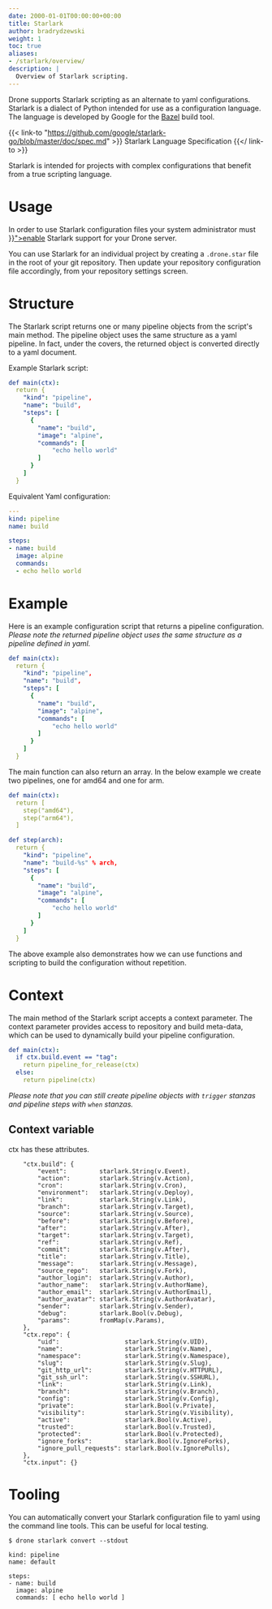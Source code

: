 ```yaml
---
date: 2000-01-01T00:00:00+00:00
title: Starlark
author: bradrydzewski
weight: 1
toc: true
aliases:
- /starlark/overview/
description: |
  Overview of Starlark scripting.
---
```


Drone supports Starlark scripting as an alternate to yaml configurations. Starlark is a dialect of Python intended for use as a configuration language. The language is developed by Google for the [Bazel](https://bazel.build/) build tool.

{{< link-to "https://github.com/google/starlark-go/blob/master/doc/spec.md" >}}
Starlark Language Specification
{{</ link-to >}}

Starlark is intended for projects with complex configurations that benefit from a true scripting language.

# Usage

<div class="alert">
In order to use Starlark configuration files your system administrator must <a href="{{< relref "server/reference/drone-starlark-enabled.md" >}}">enable</a> Starlark support for your Drone server.
</div>

You can use Starlark for an individual project by creating a `.drone.star` file in the root of your git repository. Then update your repository configuration file accordingly, from your repository settings screen.

# Structure

The Starlark script returns one or many pipeline objects from the script's main method. The pipeline object uses the same structure as a yaml pipeline. In fact, under the covers, the returned object is converted directly to a yaml document.

Example Starlark script:

```yaml {linenos=table}
def main(ctx):
  return {
    "kind": "pipeline",
    "name": "build",
    "steps": [
      {
        "name": "build",
        "image": "alpine",
        "commands": [
            "echo hello world"
        ]
      }
    ]
  }
```

Equivalent Yaml configuration:

```yaml {linenos=table}
---
kind: pipeline
name: build

steps:
- name: build
  image: alpine
  commands:
  - echo hello world
```

# Example

Here is an example configuration script that returns a pipeline configuration. _Please note the returned pipeline object uses the same structure as a pipeline defined in yaml._

```yaml {linenos=table}
def main(ctx):
  return {
    "kind": "pipeline",
    "name": "build",
    "steps": [
      {
        "name": "build",
        "image": "alpine",
        "commands": [
            "echo hello world"
        ]
      }
    ]
  }
```

The main function can also return an array. In the below example we create two pipelines, one for amd64 and one for arm.

```yaml {linenos=table, hl_lines=["2-5"] >}}
def main(ctx):
  return [
    step("amd64"),
    step("arm64"),
  ]

def step(arch):
  return {
    "kind": "pipeline",
    "name": "build-%s" % arch,
    "steps": [
      {
        "name": "build",
        "image": "alpine",
        "commands": [
            "echo hello world"
        ]
      }
    ]
  }
```

The above example also demonstrates how we can use functions and scripting to build the configuration without repetition.

# Context

The main method of the Starlark script accepts a context parameter. The context parameter provides access to repository and build meta-data, which can be used to dynamically build your pipeline configuration.

```yaml {linenos=table, hl_lines=["2"] >}}
def main(ctx):
  if ctx.build.event == "tag":
    return pipeline_for_release(ctx)
  else:
    return pipeline(ctx)
```

_Please note that you can still create pipeline objects with `trigger` stanzas and pipeline steps with `when` stanzas._

## Context variable

ctx has these attributes.

```
	"ctx.build": {
		"event":         starlark.String(v.Event),
		"action":        starlark.String(v.Action),
		"cron":          starlark.String(v.Cron),
		"environment":   starlark.String(v.Deploy),
		"link":          starlark.String(v.Link),
		"branch":        starlark.String(v.Target),
		"source":        starlark.String(v.Source),
		"before":        starlark.String(v.Before),
		"after":         starlark.String(v.After),
		"target":        starlark.String(v.Target),
		"ref":           starlark.String(v.Ref),
		"commit":        starlark.String(v.After),
		"title":         starlark.String(v.Title),
		"message":       starlark.String(v.Message),
		"source_repo":   starlark.String(v.Fork),
		"author_login":  starlark.String(v.Author),
		"author_name":   starlark.String(v.AuthorName),
		"author_email":  starlark.String(v.AuthorEmail),
		"author_avatar": starlark.String(v.AuthorAvatar),
		"sender":        starlark.String(v.Sender),
		"debug":         starlark.Bool(v.Debug),
		"params":        fromMap(v.Params),
	},
	"ctx.repo": {
		"uid":                  starlark.String(v.UID),
		"name":                 starlark.String(v.Name),
		"namespace":            starlark.String(v.Namespace),
		"slug":                 starlark.String(v.Slug),
		"git_http_url":         starlark.String(v.HTTPURL),
		"git_ssh_url":          starlark.String(v.SSHURL),
		"link":                 starlark.String(v.Link),
		"branch":               starlark.String(v.Branch),
		"config":               starlark.String(v.Config),
		"private":              starlark.Bool(v.Private),
		"visibility":           starlark.String(v.Visibility),
		"active":               starlark.Bool(v.Active),
		"trusted":              starlark.Bool(v.Trusted),
		"protected":            starlark.Bool(v.Protected),
		"ignore_forks":         starlark.Bool(v.IgnoreForks),
		"ignore_pull_requests": starlark.Bool(v.IgnorePulls),
	},
	"ctx.input": {}
```

# Tooling

You can automatically convert your Starlark configuration file to yaml using the command line tools. This can be useful for local testing.

```
$ drone starlark convert --stdout

kind: pipeline
name: default

steps:
- name: build
  image: alpine
  commands: [ echo hello world ]
```
